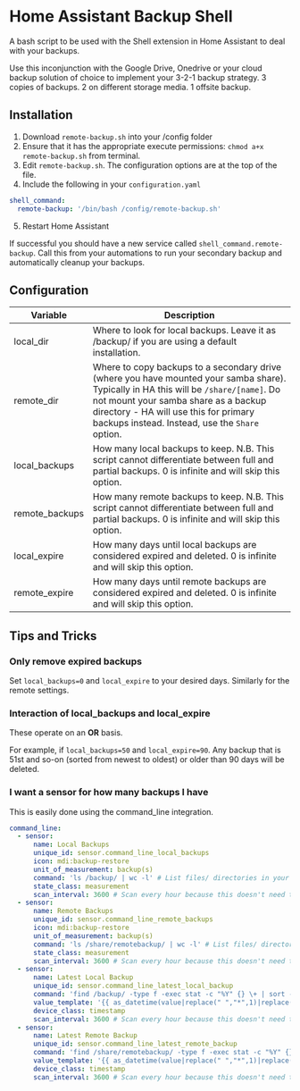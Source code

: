 # Home Assistant Backup Shell
A bash script to be used with the Shell extension in Home Assistant to deal with your backups.

Use this inconjunction with the Google Drive, Onedrive or your cloud backup solution of choice to implement your 3-2-1 backup strategy. 3 copies of backups. 2 on different storage media. 1 offsite backup.

## Installation
1. Download `remote-backup.sh` into your /config folder
2. Ensure that it has the appropriate execute permissions: `chmod a+x remote-backup.sh` from terminal.
3. Edit `remote-backup.sh`. The configuration options are at the top of the file.
4. Include the following in your `configuration.yaml`
```yaml
shell_command:
  remote-backup: '/bin/bash /config/remote-backup.sh'
```
5. Restart Home Assistant

If successful you should have a new service called `shell_command.remote-backup`. Call this from your automations to run your secondary backup and automatically cleanup your backups.

## Configuration
Variable | Description
---------|-------------
local_dir | Where to look for local backups. Leave it as /backup/ if you are using a default installation.
remote_dir | Where to copy backups to a secondary drive (where you have mounted your samba share). Typically in HA this will be `/share/[name]`. Do not mount your samba share as a backup directory - HA will use this for primary backups instead. Instead, use the `Share` option.
local_backups | How many local backups to keep. N.B. This script cannot differentiate between full and partial backups. 0 is infinite and will skip this option.
remote_backups | How many remote backups to keep. N.B. This script cannot differentiate between full and partial backups. 0 is infinite and will skip this option.
local_expire | How many days until local backups are considered expired and deleted. 0 is infinite and will skip this option.
remote_expire | How many days until remote backups are considered expired and deleted. 0 is infinite and will skip this option.

## Tips and Tricks

### Only remove expired backups

Set `local_backups=0` and `local_expire` to your desired days. Similarly for the remote settings.

### Interaction of local_backups and local_expire

These operate on an **OR** basis.

For example, if `local_backups=50` and `local_expire=90`. Any backup that is 51st and so-on (sorted from newest to oldest) or older than 90 days will be deleted.

### I want a sensor for how many backups I have

This is easily done using the command_line integration.

```yaml
command_line:
  - sensor:
      name: Local Backups
      unique_id: sensor.command_line_local_backups
      icon: mdi:backup-restore
      unit_of_measurement: backup(s)
      command: 'ls /backup/ | wc -l' # List files/ directories in your backup folder. Note this is naive and assumes everything in your backups folder is a backup
      state_class: measurement
      scan_interval: 3600 # Scan every hour because this doesn't need to update that quickly
  - sensor:
      name: Remote Backups
      unique_id: sensor.command_line_remote_backups
      icon: mdi:backup-restore
      unit_of_measurement: backup(s)
      command: 'ls /share/remotebackup/ | wc -l' # List files/ directories in your remote backup folder. Note this is naive and assumes everything in your backups folder is a backup
      state_class: measurement
      scan_interval: 3600 # Scan every hour because this doesn't need to update that quickly
  - sensor:
      name: Latest Local Backup
      unique_id: sensor.command_line_latest_local_backup
      command: 'find /backup/ -type f -exec stat -c "%Y" {} \+ | sort -nr | head -n 1' # List files/ directories in your remote backup folder. Note this is naive and assumes everything in your backups folder is a backup
      value_template: '{{ as_datetime(value|replace(" ","*",1)|replace(" ","")|replace("*"," ")) }}' # Hack to deal with output not being a python datetime object
      device_class: timestamp
      scan_interval: 3600 # Scan every hour because this doesn't need to update that quickly
  - sensor:
      name: Latest Remote Backup
      unique_id: sensor.command_line_latest_remote_backup
      command: 'find /share/remotebackup/ -type f -exec stat -c "%Y" {} \+ | sort -nr | head -n 1' # List files/ directories in your remote backup folder. Note this is naive and assumes everything in your backups folder is a backup
      value_template: '{{ as_datetime(value|replace(" ","*",1)|replace(" ","")|replace("*"," ")) }}' # Hack to deal with output not being a python datetime object
      device_class: timestamp
      scan_interval: 3600 # Scan every hour because this doesn't need to update that quickly
```